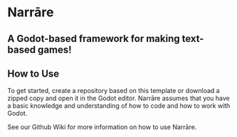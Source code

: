 # Narrāre
## A Godot-based framework for making text-based games!

## How to Use
To get started, create a repository based on this template or download a zipped copy and open it in the Godot editor. Narrāre assumes that you have a basic knowledge and understanding of how to code and how to work with Godot.

See our Github Wiki for more information on how to use Narrāre.

